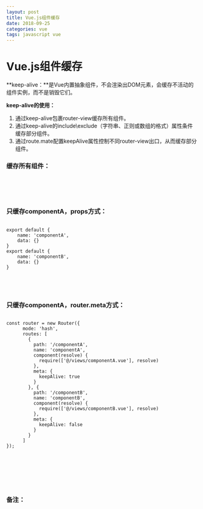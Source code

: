 ```yaml
---
layout: post
title: Vue.js组件缓存
date: 2018-09-25
categories: vue
tags: javascript vue
---
```


# Vue.js组件缓存

**keep-alive：**是Vue内置抽象组件，不会渲染出DOM元素，会缓存不活动的组件实例，而不是销毁它们。

**keep-alive的使用：**

1. 通过keep-alive包裹router-view缓存所有组件。
2. 通过keep-alive的include\exclude（字符串、正则或数组的格式）属性条件缓存部分组件。
3. 通过route.mate配置keepAlive属性控制不同router-view出口，从而缓存部分组件。


### 缓存所有组件：

<pre><code class="language-JavaScript">
<script>
    <keep-alive>
        <router-view></router-view>
    </keep-alive>
</script>
</code></pre>


### 只缓存componentA，props方式：

<pre><code class="language-JavaScript">
export default {
    name: 'componentA',
    data: {}
}
export default {
    name: 'componentB',
    data: {}
}

<keep-alive include="componentA">
    <router-view></router-view>
</keep-alive>
</code></pre>


### 只缓存componentA，router.meta方式：

<pre><code class="language-JavaScript">
const router = new Router({
      mode: 'hash',
      routes: [
        {
          path: '/componentA',
          name: 'componentA',
          component(resolve) {
            require(['@/views/componentA.vue'], resolve)
          },
          meta: {
            keepAlive: true
          }
        }, {
          path: '/componentB',
          name: 'componentB',
          component(resolve) {
            require(['@/views/componentB.vue'], resolve)
          },
          meta: {
            keepAlive: false
          }
        }
      ]
});

<!-- 被缓存组件 -->
<keep-alive>
    <router-view v-if="$route.meta.keepAlive"></router-view>
</keep-alive>
<!-- 不缓存组件 -->
<router-view v-if="!$route.meta.keepAlive"></router-view>
</code></pre>

### 备注：
<script>
    当组件在keep-alive中被切换时，activated和deactivated钩子函数会对应被执行。
</script>


